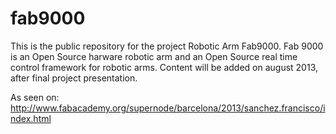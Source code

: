 # fab9000

This is the public repository for the project Robotic Arm Fab9000. Fab 9000 is an Open Source harware robotic arm and an Open Source real time control framework for robotic arms. Content will be added on august 2013, after final project presentation.

As seen on: http://www.fabacademy.org/supernode/barcelona/2013/sanchez.francisco/index.html
